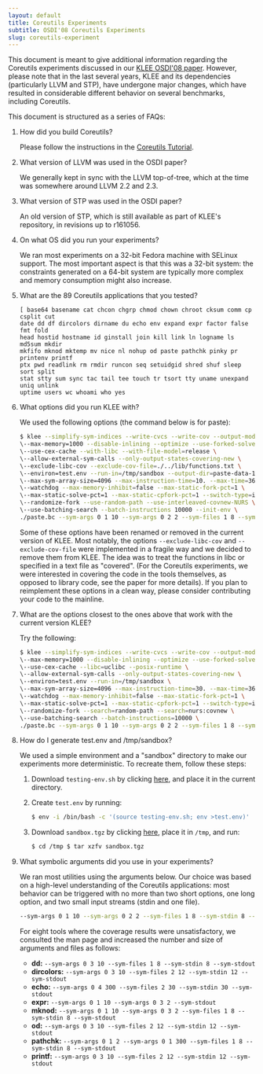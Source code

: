 ```yaml
---
layout: default
title: Coreutils Experiments
subtitle: OSDI'08 Coreutils Experiments
slug: coreutils-experiment
---
```


This document is meant to give additional information regarding the Coreutils experiments discussed in our [KLEE OSDI'08 paper](http://llvm.org/pubs/2008-12-OSDI-KLEE.html). However, please note that in the last several years, KLEE and its dependencies (particularly LLVM and STP), have undergone major changes, which have resulted in considerable different behavior on several benchmarks, including Coreutils.

This document is structured as a series of FAQs:

1.  How did you build Coreutils?  
   
    Please follow the instructions in the [Coreutils Tutorial]({{site.baseurl}}/tutorials/testing-coreutils).

2.  What version of LLVM was used in the OSDI paper?  

    We generally kept in sync with the LLVM top-of-tree, which at the time was somewhere around LLVM 2.2 and 2.3.

3.  What version of STP was used in the OSDI paper?  

    An old version of STP, which is still available as part of KLEE's repository, in revisions up to r161056.

4.  On what OS did you run your experiments?  

    We ran most experiments on a 32-bit Fedora machine with SELinux support. The most important aspect is that this was a 32-bit system: the constraints generated on a 64-bit system are typically more complex and memory consumption might also increase.

5.  What are the 89 Coreutils applications that you tested?   

    ```
    [ base64 basename cat chcon chgrp chmod chown chroot cksum comm cp csplit cut
    date dd df dircolors dirname du echo env expand expr factor false fmt fold
    head hostid hostname id ginstall join kill link ln logname ls md5sum mkdir
    mkfifo mknod mktemp mv nice nl nohup od paste pathchk pinky pr printenv printf
    ptx pwd readlink rm rmdir runcon seq setuidgid shred shuf sleep sort split
    stat stty sum sync tac tail tee touch tr tsort tty uname unexpand uniq unlink
    uptime users wc whoami who yes
    ```

6.  What options did you run KLEE with?   

    We used the following options (the command below is for paste):

    ```bash
    $ klee --simplify-sym-indices --write-cvcs --write-cov --output-module \  
    \--max-memory=1000 --disable-inlining --optimize --use-forked-solver \  
    \--use-cex-cache --with-libc --with-file-model=release \  
    \--allow-external-sym-calls --only-output-states-covering-new \  
    \--exclude-libc-cov --exclude-cov-file=./../lib/functions.txt \  
    \--environ=test.env --run-in=/tmp/sandbox --output-dir=paste-data-1h \  
    \--max-sym-array-size=4096 --max-instruction-time=10. --max-time=3600. \  
    \--watchdog --max-memory-inhibit=false --max-static-fork-pct=1 \  
    \--max-static-solve-pct=1 --max-static-cpfork-pct=1 --switch-type=internal \  
    \--randomize-fork --use-random-path --use-interleaved-covnew-NURS \  
    \--use-batching-search --batch-instructions 10000 --init-env \  
    ./paste.bc --sym-args 0 1 10 --sym-args 0 2 2 --sym-files 1 8 --sym-stdout
    ```

    Some of these options have been renamed or removed in the current version of KLEE. Most notably, the options `--exclude-libc-cov` and `--exclude-cov-file` were implemented in a fragile way and we decided to remove them from KLEE. The idea was to treat the functions in libc or specified in a text file as "covered". (For the Coreutils experiments, we were interested in covering the code in the tools themselves, as opposed to library code, see the paper for more details). If you plan to reimplement these options in a clean way, please consider contributing your code to the mainline.

7.  What are the options closest to the ones above that work with the current version KLEE?

    Try the following: 

    ```bash
    $ klee --simplify-sym-indices --write-cvcs --write-cov --output-module \  
    \--max-memory=1000 --disable-inlining --optimize --use-forked-solver \  
    \--use-cex-cache --libc=uclibc --posix-runtime \  
    \--allow-external-sym-calls --only-output-states-covering-new \  
    \--environ=test.env --run-in=/tmp/sandbox \  
    \--max-sym-array-size=4096 --max-instruction-time=30. --max-time=3600. \  
    \--watchdog --max-memory-inhibit=false --max-static-fork-pct=1 \  
    \--max-static-solve-pct=1 --max-static-cpfork-pct=1 --switch-type=internal \  
    \--randomize-fork --search=random-path --search=nurs:covnew \  
    \--use-batching-search --batch-instructions=10000 \  
    ./paste.bc --sym-args 0 1 10 --sym-args 0 2 2 --sym-files 1 8 --sym-stdin 8 --sym-stdout
    ```

8.  How do I generate test.env and /tmp/sandbox?   

    We used a simple environment and a "sandbox" directory to make our experiments more deterministic. To recreate them, follow these steps:

    1.  Download `testing-env.sh` by clicking [here](http://www.doc.ic.ac.uk/~cristic/klee/klee-cu-testing-env.html), and place it in the current directory.
    2.  Create `test.env` by running: 

        ```bash
        $ env -i /bin/bash -c '(source testing-env.sh; env >test.env)'
        ```

    3.  Download `sandbox.tgz` by clicking [here](http://www.doc.ic.ac.uk/~cristic/klee/klee-cu-sandbox.html), place it in `/tmp`, and run: 

        ```bash
        $ cd /tmp $ tar xzfv sandbox.tgz
        ```

9.  What symbolic arguments did you use in your experiments?

    We ran most utilities using the arguments below. Our choice was based on a high-level understanding of the Coreutils applications: most behavior can be triggered with no more than two short options, one long option, and two small input streams (stdin and one file).

    ```bash
    --sym-args 0 1 10 --sym-args 0 2 2 --sym-files 1 8 --sym-stdin 8 --sym-stdout
    ```

    For eight tools where the coverage results were unsatisfactory, we consulted the man page and increased the number and size of arguments and files as follows:

    * **dd:** `--sym-args 0 3 10 --sym-files 1 8 --sym-stdin 8 --sym-stdout`
    * **dircolors:** `--sym-args 0 3 10 --sym-files 2 12 --sym-stdin 12 --sym-stdout`
    * **echo:** `--sym-args 0 4 300 --sym-files 2 30 --sym-stdin 30 --sym-stdout`   
    * **expr:** `--sym-args 0 1 10 --sym-args 0 3 2 --sym-stdout`
    * **mknod:** `--sym-args 0 1 10 --sym-args 0 3 2 --sym-files 1 8 --sym-stdin 8 --sym-stdout`
    * **od:** `--sym-args 0 3 10 --sym-files 2 12 --sym-stdin 12 --sym-stdout`
    * **pathchk:** `--sym-args 0 1 2 --sym-args 0 1 300 --sym-files 1 8 --sym-stdin 8 --sym-stdout`
    * **printf:** `--sym-args 0 3 10 --sym-files 2 12 --sym-stdin 12 --sym-stdout`
